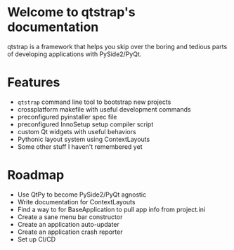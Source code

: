 # Welcome to qtstrap's documentation

qtstrap is a framework that helps you skip over the boring and tedious parts of developing applications with PySide2/PyQt. 

# Features

- `qtstrap` command line tool to bootstrap new projects
- crossplatform makefile with useful development commands
- preconfigured pyinstaller spec file
- preconfigured InnoSetup setup compiler script
- custom Qt widgets with useful behaviors
- Pythonic layout system using ContextLayouts
- Some other stuff I haven't remembered yet

# Roadmap

- Use QtPy to become PySide2/PyQt agnostic
- Write documentation for ContextLayouts
- Find a way to for BaseApplication to pull app info from project.ini
- Create a sane menu bar constructor
- Create an application auto-updater
- Create an application crash reporter
- Set up CI/CD